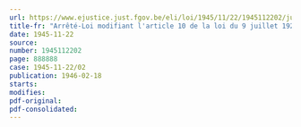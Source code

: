 ```yaml
---
url: https://www.ejustice.just.fgov.be/eli/loi/1945/11/22/1945112202/justel
title-fr: "Arrêté-Loi modifiant l'article 10 de la loi du 9 juillet 1926 organique des conseils de prud'hommes, fixant la limite d'âge pour l'exercice des fonctions prud'homales et autorisant le port du titre honorifique des dites fonctions"
date: 1945-11-22
source:
number: 1945112202
page: 888888
case: 1945-11-22/02
publication: 1946-02-18
starts:
modifies:
pdf-original:
pdf-consolidated:
---
```


